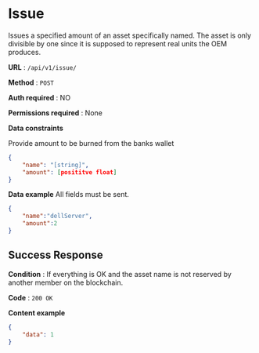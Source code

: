 # Issue

Issues a specified amount of an asset specifically named.
The asset is only divisible by one since it is supposed to represent 
real units the OEM produces.

**URL** : `/api/v1/issue/`

**Method** : `POST`

**Auth required** : NO

**Permissions required** : None

**Data constraints**

Provide amount to be burned from the banks wallet

```json
{
    "name": "[string]",
    "amount": [posititve float]
}
```

**Data example** All fields must be sent.

```json
{
    "name":"dellServer",
    "amount":2
}
```

## Success Response

**Condition** : If everything is OK and the asset name is not reserved by another member on the blockchain.

**Code** : `200 OK`

**Content example**

```json
{
    "data": 1
}
```
